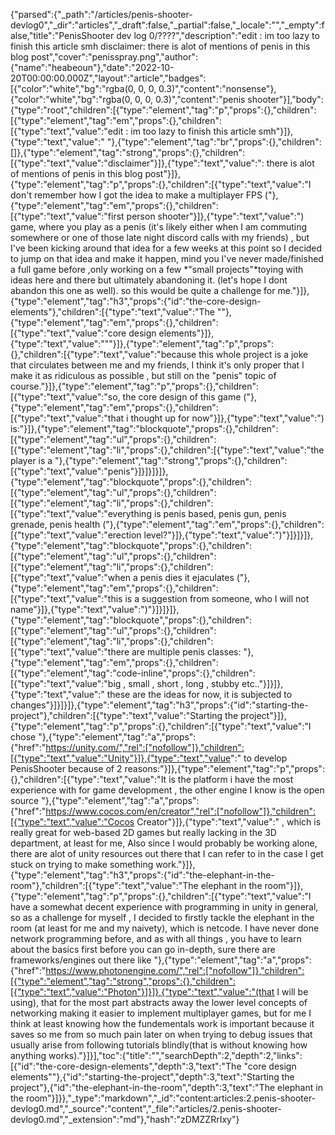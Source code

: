 {"parsed":{"_path":"/articles/penis-shooter-devlog0","_dir":"articles","_draft":false,"_partial":false,"_locale":"","_empty":false,"title":"PenisShooter dev log 0/????","description":"edit : im too lazy to finish this article smh disclaimer: there is alot of mentions of penis in this blog post","cover":"penisspray.png","author":{"name":"heabeoun"},"date":"2022-10-20T00:00:00.000Z","layout":"article","badges":[{"color":"white","bg":"rgba(0, 0, 0, 0.3)","content":"nonsense"},{"color":"white","bg":"rgba(0, 0, 0, 0.3)","content":"penis shooter"}],"body":{"type":"root","children":[{"type":"element","tag":"p","props":{},"children":[{"type":"element","tag":"em","props":{},"children":[{"type":"text","value":"edit : im too lazy to finish this article smh"}]},{"type":"text","value":" "},{"type":"element","tag":"br","props":{},"children":[]},{"type":"element","tag":"strong","props":{},"children":[{"type":"text","value":"disclaimer"}]},{"type":"text","value":": there is alot of mentions of penis in this blog post"}]},{"type":"element","tag":"p","props":{},"children":[{"type":"text","value":"I don't remember how I got the idea to make a multiplayer FPS ("},{"type":"element","tag":"em","props":{},"children":[{"type":"text","value":"first person shooter"}]},{"type":"text","value":") game, where you play as a penis (it's likely either when I am commuting somewhere or one of those late night discord calls with my friends) , but I've been kicking around that idea for a few weeks at this point so I decided to jump on that idea and make it happen, mind you I've never made/finished a full game before ,only working on a few *\"small projects\"*toying with ideas here and there but ultimately abandoning it. (let's hope I dont abandon this one as well). so this would be quite a challenge for me."}]},{"type":"element","tag":"h3","props":{"id":"the-core-design-elements"},"children":[{"type":"text","value":"The \""},{"type":"element","tag":"em","props":{},"children":[{"type":"text","value":"core design elements"}]},{"type":"text","value":"\""}]},{"type":"element","tag":"p","props":{},"children":[{"type":"text","value":"because this whole project is a joke that circulates between me and my friends, I think it's only proper that I make it as ridiculous as possible , but still on the \"penis\" topic of course."}]},{"type":"element","tag":"p","props":{},"children":[{"type":"text","value":"so, the core design of this game ("},{"type":"element","tag":"em","props":{},"children":[{"type":"text","value":"that i thought up for now"}]},{"type":"text","value":") is:"}]},{"type":"element","tag":"blockquote","props":{},"children":[{"type":"element","tag":"ul","props":{},"children":[{"type":"element","tag":"li","props":{},"children":[{"type":"text","value":"the player is a "},{"type":"element","tag":"strong","props":{},"children":[{"type":"text","value":"penis"}]}]}]}]},{"type":"element","tag":"blockquote","props":{},"children":[{"type":"element","tag":"ul","props":{},"children":[{"type":"element","tag":"li","props":{},"children":[{"type":"text","value":"everything is penis based, penis gun, penis grenade, penis health ("},{"type":"element","tag":"em","props":{},"children":[{"type":"text","value":"erection level?"}]},{"type":"text","value":")"}]}]}]},{"type":"element","tag":"blockquote","props":{},"children":[{"type":"element","tag":"ul","props":{},"children":[{"type":"element","tag":"li","props":{},"children":[{"type":"text","value":"when a penis dies it ejaculates ("},{"type":"element","tag":"em","props":{},"children":[{"type":"text","value":"this is a suggestion from someone, who I will not name"}]},{"type":"text","value":")"}]}]}]},{"type":"element","tag":"blockquote","props":{},"children":[{"type":"element","tag":"ul","props":{},"children":[{"type":"element","tag":"li","props":{},"children":[{"type":"text","value":"there are multiple penis classes: "},{"type":"element","tag":"em","props":{},"children":[{"type":"element","tag":"code-inline","props":{},"children":[{"type":"text","value":"big , small , short , long , stubby etc.."}]}]},{"type":"text","value":" these are the ideas for now, it is subjected to changes"}]}]}]},{"type":"element","tag":"h3","props":{"id":"starting-the-project"},"children":[{"type":"text","value":"Starting the project"}]},{"type":"element","tag":"p","props":{},"children":[{"type":"text","value":"I chose "},{"type":"element","tag":"a","props":{"href":"https://unity.com/","rel":["nofollow"]},"children":[{"type":"text","value":"Unity"}]},{"type":"text","value":" to develop PenisShooter because of 2 reasons:"}]},{"type":"element","tag":"p","props":{},"children":[{"type":"text","value":"It is the platform i have the most experience with for game development , the other engine I know is the open source "},{"type":"element","tag":"a","props":{"href":"https://www.cocos.com/en/creator","rel":["nofollow"]},"children":[{"type":"text","value":"Cocos Creator"}]},{"type":"text","value":" , which is really great for web-based 2D games but really lacking in the 3D department, at least for me, Also since I would probably be working alone, there are alot of unity resources out there that I can refer to in the case I get stuck on trying to make something work."}]},{"type":"element","tag":"h3","props":{"id":"the-elephant-in-the-room"},"children":[{"type":"text","value":"The elephant in the room"}]},{"type":"element","tag":"p","props":{},"children":[{"type":"text","value":"I have a somewhat decent experience with programming in unity in general, so as a challenge for myself , I decided to firstly tackle the elephant in the room (at least for me and my naivety),  which is netcode. I have never done network programming before, and as with all things , you have to learn about the basics first before you can go in-depth, sure there are frameworks/engines out there like "},{"type":"element","tag":"a","props":{"href":"https://www.photonengine.com/","rel":["nofollow"]},"children":[{"type":"element","tag":"strong","props":{},"children":[{"type":"text","value":"Photon"}]}]},{"type":"text","value":"(that I will be using), that for the most part abstracts away the lower level concepts of networking making it easier to implement multiplayer games, but for me I think at least knowing how the fundementals work is important because it saves so me from so much pain later on when trying to debug issues that usually arise from following tutorials blindly(that is without knowing how anything works)."}]}],"toc":{"title":"","searchDepth":2,"depth":2,"links":[{"id":"the-core-design-elements","depth":3,"text":"The \"core design elements\""},{"id":"starting-the-project","depth":3,"text":"Starting the project"},{"id":"the-elephant-in-the-room","depth":3,"text":"The elephant in the room"}]}},"_type":"markdown","_id":"content:articles:2.penis-shooter-devlog0.md","_source":"content","_file":"articles/2.penis-shooter-devlog0.md","_extension":"md"},"hash":"zDMZZRrIxy"}